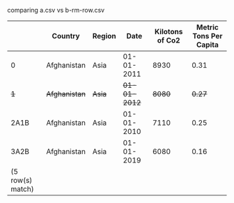 comparing a.csv vs b-rm-row.csv

|       |     Country     |  Region  |      Date      | Kilotons of Co2 | Metric Tons Per Capita |
| ----- | --------------- | -------- | -------------- | --------------- | ---------------------- |
|     0 |     Afghanistan |     Asia |     01-01-2011 |            8930 |                   0.31 |
| ~~1~~ | ~~Afghanistan~~ | ~~Asia~~ | ~~01-01-2012~~ |        ~~8080~~ |               ~~0.27~~ |
|  2A1B |     Afghanistan |     Asia |     01-01-2010 |            7110 |                   0.25 |
|  3A2B |     Afghanistan |     Asia |     01-01-2019 |            6080 |                   0.16 |
| (5 row(s) match) |
